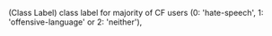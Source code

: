 (Class Label) class label for majority of CF users (0: 'hate-speech', 1: 'offensive-language' or 2: 'neither'),
